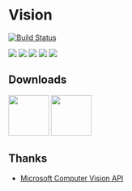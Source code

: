 # Vision
[![Build Status](https://app.bitrise.io/app/b718e422922f5e51/status.svg?token=JjLtHEFo79VsBGwzYGtlcQ&branch=master)](https://www.bitrise.io/app/b718e422922f5e51)

![](https://thumb.ibb.co/n09KSS/0.jpg)
![](https://thumb.ibb.co/hcrAZ7/1.jpg)
![](https://thumb.ibb.co/iwPKSS/2.jpg)
![](https://thumb.ibb.co/k1PKSS/3.jpg)
![](https://thumb.ibb.co/edv4u7/4.jpg)

## Downloads
<a href="https://itunes.apple.com/us/app/aivision/id1318213908?ls=1&mt=8"><img src="https://image.ibb.co/mnWfNw/app_store_badge.png" height="80" /></a>
<a href="https://play.google.com/store/apps/details?id=com.fanstek.vision"><img src="https://image.ibb.co/mB3iaG/google_play_badge.png" height="80" /></a>

## Thanks
* [Microsoft Computer Vision API](https://azure.microsoft.com/en-au/services/cognitive-services/computer-vision/)
